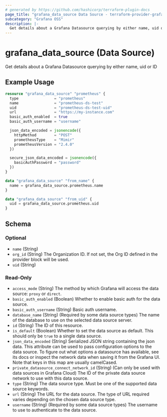 ```yaml
---
# generated by https://github.com/hashicorp/terraform-plugin-docs
page_title: "grafana_data_source Data Source - terraform-provider-grafana"
subcategory: "Grafana OSS"
description: |-
  Get details about a Grafana Datasource querying by either name, uid or ID
---
```


# grafana_data_source (Data Source)

Get details about a Grafana Datasource querying by either name, uid or ID

## Example Usage

```terraform
resource "grafana_data_source" "prometheus" {
  type                = "prometheus"
  name                = "prometheus-ds-test"
  uid                 = "prometheus-ds-test-uid"
  url                 = "https://my-instance.com"
  basic_auth_enabled  = true
  basic_auth_username = "username"

  json_data_encoded = jsonencode({
    httpMethod        = "POST"
    prometheusType    = "Mimir"
    prometheusVersion = "2.4.0"
  })

  secure_json_data_encoded = jsonencode({
    basicAuthPassword = "password"
  })
}

data "grafana_data_source" "from_name" {
  name = grafana_data_source.prometheus.name
}

data "grafana_data_source" "from_uid" {
  uid = grafana_data_source.prometheus.uid
}
```

<!-- schema generated by tfplugindocs -->
## Schema

### Optional

- `name` (String)
- `org_id` (String) The Organization ID. If not set, the Org ID defined in the provider block will be used.
- `uid` (String)

### Read-Only

- `access_mode` (String) The method by which Grafana will access the data source: `proxy` or `direct`.
- `basic_auth_enabled` (Boolean) Whether to enable basic auth for the data source.
- `basic_auth_username` (String) Basic auth username.
- `database_name` (String) (Required by some data source types) The name of the database to use on the selected data source server.
- `id` (String) The ID of this resource.
- `is_default` (Boolean) Whether to set the data source as default. This should only be `true` to a single data source.
- `json_data_encoded` (String) Serialized JSON string containing the json data. This attribute can be used to pass configuration options to the data source. To figure out what options a datasource has available, see its docs or inspect the network data when saving it from the Grafana UI. Note that keys in this map are usually camelCased.
- `private_datasource_connect_network_id` (String) (Can only be used with data sources in Grafana Cloud) The ID of the private data source network to use with this data source.
- `type` (String) The data source type. Must be one of the supported data source keywords.
- `url` (String) The URL for the data source. The type of URL required varies depending on the chosen data source type.
- `username` (String) (Required by some data source types) The username to use to authenticate to the data source.
